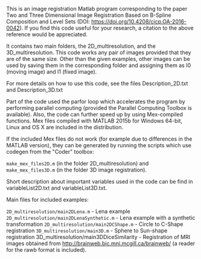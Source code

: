 This is an image registration Matlab program corresponding to the paper Two
and Three Dimensional Image Registration Based on B-Spline Composition and
Level Sets (DOI: https://doi.org/10.4208/cicp.OA-2016-0042). If you find this
code useful for your research, a citation to the above reference would be 
appreciated.

It contains two main folders,
the 2D_multiresolution, and the 3D_multiresolution. This code works any pair
of images provided that they are of the same size.  Other than the given 
examples, other images can be used by saving them in the corresponding folder
and assigning them as I0 (moving image) and I1 (fixed image).

For more details on how to use this code, see the files Description_2D.txt
and Description_3D.txt 

Part of the code used the parfor loop which accelerates the program by performing
parallel computing (provided the Parallel Computing Toolbox is available). 
Also, the code can further speed up by using Mex-compiled functions. Mex files
compiled with MATLAB 2015b for Windows 64-bit, Linux and OS X are included
in the distribution. 

If the included Mex files do not work (for example due to differences in the
MATLAB version), they can be generated by running the scripts which use codegen
from the "Coder" toolbox:

`make_mex_files2D.m` (in the folder 2D_multiresolution) and 
`make_mex_files3D.m` (in the folder 3D image registration).

Short description about important variables used in the code can be find in
variableList2D.txt and variableList3D.txt.

Main files for included examples:

`2D_multiresolution/main2DLena.m` - Lena example
`2D_multiresolution/main2DLenaSynthetic.m` - Lena example with a synthetic transformation
`2D_multiresolution/main2DCShape.m` - Circle to C-Shape registration
`3D_multiresolution/main3D.m` - Sphere to Sun-shape registration
3D_multiresolution/main3DDiceSimilarity - Registration of MRI images obtained
from http://brainweb.bic.mni.mcgill.ca/brainweb/ (a reader for the rawb format
is included).

